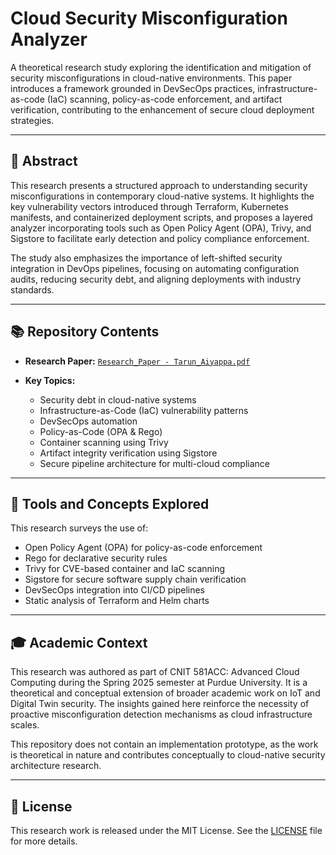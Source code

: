 # Cloud Security Misconfiguration Analyzer

A theoretical research study exploring the identification and mitigation of security misconfigurations in cloud-native environments. This paper introduces a framework grounded in DevSecOps practices, infrastructure-as-code (IaC) scanning, policy-as-code enforcement, and artifact verification, contributing to the enhancement of secure cloud deployment strategies.

---

## 📄 Abstract

This research presents a structured approach to understanding security misconfigurations in contemporary cloud-native systems. It highlights the key vulnerability vectors introduced through Terraform, Kubernetes manifests, and containerized deployment scripts, and proposes a layered analyzer incorporating tools such as Open Policy Agent (OPA), Trivy, and Sigstore to facilitate early detection and policy compliance enforcement.

The study also emphasizes the importance of left-shifted security integration in DevOps pipelines, focusing on automating configuration audits, reducing security debt, and aligning deployments with industry standards.

---

## 📚 Repository Contents

* **Research Paper:** [`Research_Paper - Tarun_Aiyappa.pdf`](./Research_Paper%20-%20Tarun_Aiyappa.pdf)
* **Key Topics:**

  * Security debt in cloud-native systems
  * Infrastructure-as-Code (IaC) vulnerability patterns
  * DevSecOps automation
  * Policy-as-Code (OPA & Rego)
  * Container scanning using Trivy
  * Artifact integrity verification using Sigstore
  * Secure pipeline architecture for multi-cloud compliance

---

## 🧠 Tools and Concepts Explored

This research surveys the use of:

* Open Policy Agent (OPA) for policy-as-code enforcement
* Rego for declarative security rules
* Trivy for CVE-based container and IaC scanning
* Sigstore for secure software supply chain verification
* DevSecOps integration into CI/CD pipelines
* Static analysis of Terraform and Helm charts

---

## 🎓 Academic Context

This research was authored as part of CNIT 581ACC: Advanced Cloud Computing during the Spring 2025 semester at Purdue University. It is a theoretical and conceptual extension of broader academic work on IoT and Digital Twin security. The insights gained here reinforce the necessity of proactive misconfiguration detection mechanisms as cloud infrastructure scales.

This repository does not contain an implementation prototype, as the work is theoretical in nature and contributes conceptually to cloud-native security architecture research.

---

## 📜 License

This research work is released under the MIT License. See the [LICENSE](./LICENSE) file for more details.
